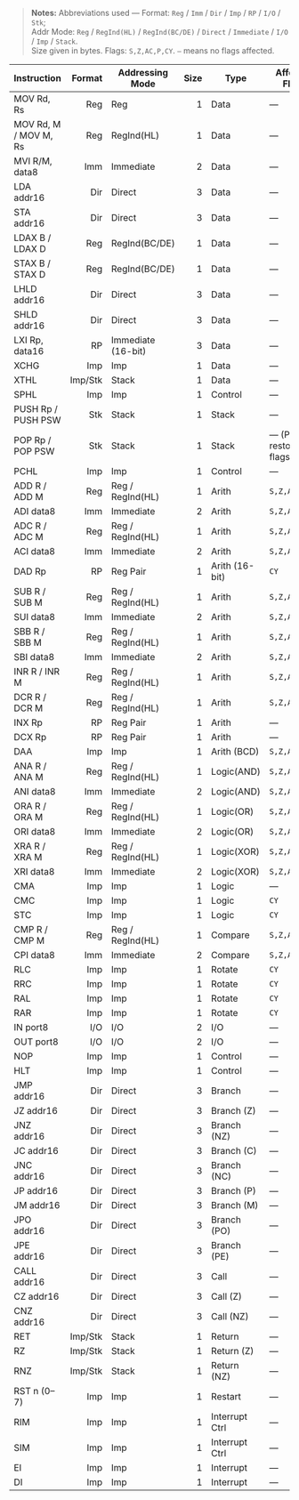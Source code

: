 > **Notes:** Abbreviations used — Format: `Reg` / `Imm` / `Dir` / `Imp` / `RP` / `I/O` / `Stk`;  
> Addr Mode: `Reg` / `RegInd(HL)` / `RegInd(BC/DE)` / `Direct` / `Immediate` / `I/O` / `Imp` / `Stack`.  
> Size given in bytes. Flags: `S,Z,AC,P,CY`. `—` means no flags affected.

| Instruction | Format | Addressing Mode | Size | Type | Affected Flags | Example |
|---|---:|---|---:|---|---|---|
| MOV Rd, Rs | Reg | Reg | 1 | Data | — | `MOV A,B` |
| MOV Rd, M / MOV M, Rs | Reg | RegInd(HL) | 1 | Data | — | `MOV A,M` |
| MVI R/M, data8 | Imm | Immediate | 2 | Data | — | `MVI C,56H` |
| LDA addr16 | Dir | Direct | 3 | Data | — | `LDA 2050H` |
| STA addr16 | Dir | Direct | 3 | Data | — | `STA 2050H` |
| LDAX B / LDAX D | Reg | RegInd(BC/DE) | 1 | Data | — | `LDAX B` |
| STAX B / STAX D | Reg | RegInd(BC/DE) | 1 | Data | — | `STAX D` |
| LHLD addr16 | Dir | Direct | 3 | Data | — | `LHLD 2050H` |
| SHLD addr16 | Dir | Direct | 3 | Data | — | `SHLD 2050H` |
| LXI Rp, data16 | RP | Immediate (16-bit) | 3 | Data | — | `LXI H,3540H` |
| XCHG | Imp | Imp | 1 | Data | — | `XCHG` |
| XTHL | Imp/Stk | Stack | 1 | Data | — | `XTHL` |
| SPHL | Imp | Imp | 1 | Control | — | `SPHL` |
| PUSH Rp / PUSH PSW | Stk | Stack | 1 | Stack | — | `PUSH B` |
| POP Rp / POP PSW | Stk | Stack | 1 | Stack | — (PSW restores flags) | `POP D` |
| PCHL | Imp | Imp | 1 | Control | — | `PCHL` |
| ADD R / ADD M | Reg | Reg / RegInd(HL) | 1 | Arith | `S,Z,AC,P,CY` | `ADD C` |
| ADI data8 | Imm | Immediate | 2 | Arith | `S,Z,AC,P,CY` | `ADI 56H` |
| ADC R / ADC M | Reg | Reg / RegInd(HL) | 1 | Arith | `S,Z,AC,P,CY` | `ADC M` |
| ACI data8 | Imm | Immediate | 2 | Arith | `S,Z,AC,P,CY` | `ACI 56H` |
| DAD Rp | RP | Reg Pair | 1 | Arith (16-bit) | `CY` | `DAD B` |
| SUB R / SUB M | Reg | Reg / RegInd(HL) | 1 | Arith | `S,Z,AC,P,CY` | `SUB C` |
| SUI data8 | Imm | Immediate | 2 | Arith | `S,Z,AC,P,CY` | `SUI 56H` |
| SBB R / SBB M | Reg | Reg / RegInd(HL) | 1 | Arith | `S,Z,AC,P,CY` | `SBB M` |
| SBI data8 | Imm | Immediate | 2 | Arith | `S,Z,AC,P,CY` | `SBI 56H` |
| INR R / INR M | Reg | Reg / RegInd(HL) | 1 | Arith | `S,Z,AC,P` | `INR B` |
| DCR R / DCR M | Reg | Reg / RegInd(HL) | 1 | Arith | `S,Z,AC,P` | `DCR M` |
| INX Rp | RP | Reg Pair | 1 | Arith | — | `INX B` |
| DCX Rp | RP | Reg Pair | 1 | Arith | — | `DCX B` |
| DAA | Imp | Imp | 1 | Arith (BCD) | `S,Z,AC,P,CY` | `DAA` |
| ANA R / ANA M | Reg | Reg / RegInd(HL) | 1 | Logic(AND) | `S,Z,AC,P,CY` | `ANA B` |
| ANI data8 | Imm | Immediate | 2 | Logic(AND) | `S,Z,AC,P,CY` | `ANI 32H` |
| ORA R / ORA M | Reg | Reg / RegInd(HL) | 1 | Logic(OR) | `S,Z,AC,P,CY` | `ORA B` |
| ORI data8 | Imm | Immediate | 2 | Logic(OR) | `S,Z,AC,P,CY` | `ORI 32H` |
| XRA R / XRA M | Reg | Reg / RegInd(HL) | 1 | Logic(XOR) | `S,Z,AC,P,CY` | `XRA B` |
| XRI data8 | Imm | Immediate | 2 | Logic(XOR) | `S,Z,AC,P,CY` | `XRI 32H` |
| CMA | Imp | Imp | 1 | Logic | — | `CMA` |
| CMC | Imp | Imp | 1 | Logic | `CY` | `CMC` |
| STC | Imp | Imp | 1 | Logic | `CY` | `STC` |
| CMP R / CMP M | Reg | Reg / RegInd(HL) | 1 | Compare | `S,Z,AC,P,CY` | `CMP C` |
| CPI data8 | Imm | Immediate | 2 | Compare | `S,Z,AC,P,CY` | `CPI 32H` |
| RLC | Imp | Imp | 1 | Rotate | `CY` | `RLC` |
| RRC | Imp | Imp | 1 | Rotate | `CY` | `RRC` |
| RAL | Imp | Imp | 1 | Rotate | `CY` | `RAL` |
| RAR | Imp | Imp | 1 | Rotate | `CY` | `RAR` |
| IN port8 | I/O | I/O | 2 | I/O | — | `IN 32H` |
| OUT port8 | I/O | I/O | 2 | I/O | — | `OUT 56H` |
| NOP | Imp | Imp | 1 | Control | — | `NOP` |
| HLT | Imp | Imp | 1 | Control | — | `HLT` |
| JMP addr16 | Dir | Direct | 3 | Branch | — | `JMP 2050H` |
| JZ addr16 | Dir | Direct | 3 | Branch (Z) | — | `JZ 2050H` |
| JNZ addr16 | Dir | Direct | 3 | Branch (NZ) | — | `JNZ 2050H` |
| JC addr16 | Dir | Direct | 3 | Branch (C) | — | `JC 2050H` |
| JNC addr16 | Dir | Direct | 3 | Branch (NC) | — | `JNC 2050H` |
| JP addr16 | Dir | Direct | 3 | Branch (P) | — | `JP 2050H` |
| JM addr16 | Dir | Direct | 3 | Branch (M) | — | `JM 2050H` |
| JPO addr16 | Dir | Direct | 3 | Branch (PO) | — | `JPO 2050H` |
| JPE addr16 | Dir | Direct | 3 | Branch (PE) | — | `JPE 2050H` |
| CALL addr16 | Dir | Direct | 3 | Call | — | `CALL SUB` |
| CZ addr16 | Dir | Direct | 3 | Call (Z) | — | `CZ 2050H` |
| CNZ addr16 | Dir | Direct | 3 | Call (NZ) | — | `CNZ 2050H` |
| RET | Imp/Stk | Stack | 1 | Return | — | `RET` |
| RZ | Imp/Stk | Stack | 1 | Return (Z) | — | `RZ` |
| RNZ | Imp/Stk | Stack | 1 | Return (NZ) | — | `RNZ` |
| RST n (0–7) | Imp | Imp | 1 | Restart | — | `RST 5` (→ `28H`) |
| RIM | Imp | Imp | 1 | Interrupt Ctrl | — | `RIM` |
| SIM | Imp | Imp | 1 | Interrupt Ctrl | — | `SIM` |
| EI | Imp | Imp | 1 | Interrupt | — | `EI` |
| DI | Imp | Imp | 1 | Interrupt | — | `DI` |

